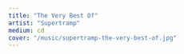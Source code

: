 ```yaml
---
title: "The Very Best Of"
artist: "Supertramp"
medium: cd
cover: "/music/supertramp-the-very-best-of.jpg"
---
```

